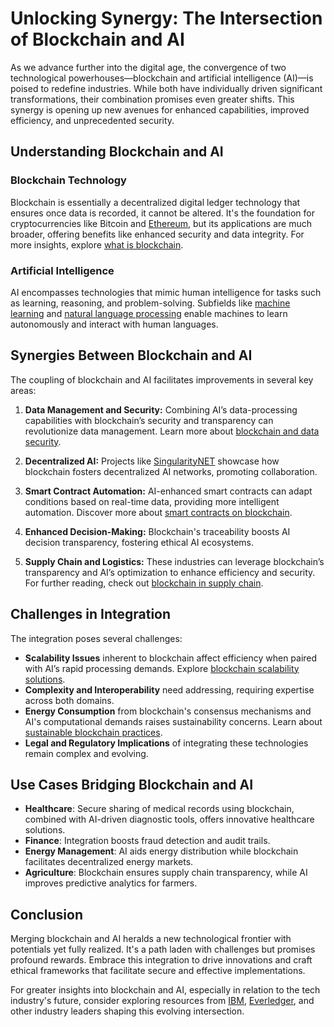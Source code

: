 # Unlocking Synergy: The Intersection of Blockchain and AI

As we advance further into the digital age, the convergence of two technological powerhouses—blockchain and artificial intelligence (AI)—is poised to redefine industries. While both have individually driven significant transformations, their combination promises even greater shifts. This synergy is opening up new avenues for enhanced capabilities, improved efficiency, and unprecedented security.

## Understanding Blockchain and AI

### Blockchain Technology
Blockchain is essentially a decentralized digital ledger technology that ensures once data is recorded, it cannot be altered. It's the foundation for cryptocurrencies like Bitcoin and [Ethereum](https://ethereum.org/en/), but its applications are much broader, offering benefits like enhanced security and data integrity. For more insights, explore [what is blockchain](https://www.license-token.com/wiki/what-is-blockchain).

### Artificial Intelligence
AI encompasses technologies that mimic human intelligence for tasks such as learning, reasoning, and problem-solving. Subfields like [machine learning](https://www.ibm.com/cloud/learn/machine-learning) and [natural language processing](https://www.ibm.com/cloud/learn/natural-language-processing) enable machines to learn autonomously and interact with human languages.

## Synergies Between Blockchain and AI

The coupling of blockchain and AI facilitates improvements in several key areas:

1. **Data Management and Security:** Combining AI’s data-processing capabilities with blockchain’s security and transparency can revolutionize data management. Learn more about [blockchain and data security](https://www.license-token.com/wiki/blockchain-and-data-security).
   
2. **Decentralized AI:** Projects like [SingularityNET](https://singularitynet.io/) showcase how blockchain fosters decentralized AI networks, promoting collaboration.

3. **Smart Contract Automation:** AI-enhanced smart contracts can adapt conditions based on real-time data, providing more intelligent automation. Discover more about [smart contracts on blockchain](https://www.license-token.com/wiki/smart-contracts-on-blockchain).

4. **Enhanced Decision-Making:** Blockchain's traceability boosts AI decision transparency, fostering ethical AI ecosystems.

5. **Supply Chain and Logistics:** These industries can leverage blockchain’s transparency and AI’s optimization to enhance efficiency and security. For further reading, check out [blockchain in supply chain](https://www.license-token.com/wiki/blockchain-in-supply-chain).

## Challenges in Integration

The integration poses several challenges:

- **Scalability Issues** inherent to blockchain affect efficiency when paired with AI’s rapid processing demands. Explore [blockchain scalability solutions](https://www.license-token.com/wiki/blockchain-scalability-solutions).
- **Complexity and Interoperability** need addressing, requiring expertise across both domains.
- **Energy Consumption** from blockchain's consensus mechanisms and AI's computational demands raises sustainability concerns. Learn about [sustainable blockchain practices](https://www.license-token.com/wiki/sustainable-blockchain-practices).
- **Legal and Regulatory Implications** of integrating these technologies remain complex and evolving.

## Use Cases Bridging Blockchain and AI

- **Healthcare**: Secure sharing of medical records using blockchain, combined with AI-driven diagnostic tools, offers innovative healthcare solutions.
- **Finance**: Integration boosts fraud detection and audit trails.
- **Energy Management**: AI aids energy distribution while blockchain facilitates decentralized energy markets.
- **Agriculture**: Blockchain ensures supply chain transparency, while AI improves predictive analytics for farmers.

## Conclusion

Merging blockchain and AI heralds a new technological frontier with potentials yet fully realized. It's a path laden with challenges but promises profound rewards. Embrace this integration to drive innovations and craft ethical frameworks that facilitate secure and effective implementations.

For greater insights into blockchain and AI, especially in relation to the tech industry's future, consider exploring resources from [IBM](https://www.ibm.com/blockchain/), [Everledger](https://www.everledger.io/), and other industry leaders shaping this evolving intersection.